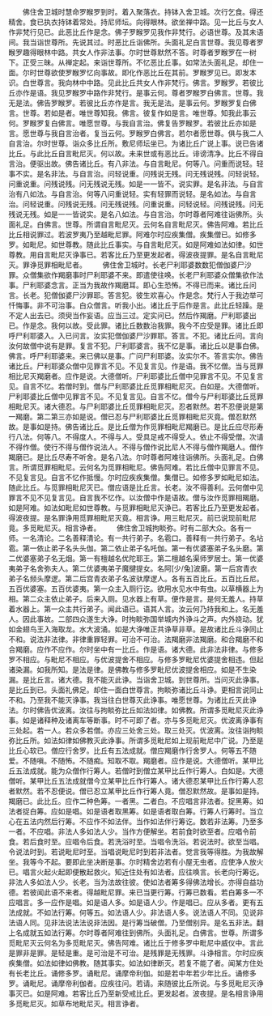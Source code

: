 <!-- { "loadSidebar": true } -->
　　佛住舍卫城时慧命罗睺罗到时。着入聚落衣。持钵入舍卫城。次行乞食。得还精舍。食已执衣持钵着常处。持尼师坛。向得眼林。欲坐禅中路。见一比丘与女人作非梵行见已。此恶比丘作是念。佛子罗睺罗见我作非梵行。必语世尊。及其未语间。我当诣世尊所。先说其过。时恶比丘诣佛所。头面礼足白言世尊。我见尊者罗睺罗趣得眼林中路。共女人作非法事。尔时世尊默然不答。时尊者罗睺罗在一树下。正受三昧。从禅定起。来诣世尊所。不忆恶比丘事。如常法头面礼足。却住一面。尔时世尊欲使罗睺罗忆向事故。即化作恶比丘在其前。罗睺罗见已。即发本识。白世尊言。我向林中中路。见此比丘共女人作非梵行。佛言。罗睺罗。若彼比丘亦作是语。我见罗睺罗中路作非梵行。是事云何。尊者罗睺罗白佛言。世尊。我无是法。佛告罗睺罗。若彼比丘亦作是言。我无是法。是事云何。罗睺罗复白佛言。世尊。若如是者。唯世尊知我。佛言。彼复作如是言。唯世尊。知我此事云何。罗睺罗复白佛言。唯愿世尊。与我自言治。佛复告罗睺罗。若彼比丘亦如是言。愿世尊与我自言治者。复当云何。罗睺罗白佛言。若尔者愿世尊。俱与我二人自言治。尔时世尊。诣众多比丘所。敷尼师坛坐已。为诸比丘广说上事。说已告诸比丘。与此比丘自言毗尼灭。何以故。未来世或有恶比丘。诽谤清净。比丘不得自言治。便驱出故。佛告诸比丘。有八非法。与自言毗尼。何等八。问重而说轻。轻事不实。是名非法。与自言治。问轻说重。问残说无残。问无残说残。问轻说轻。问重说重。问残说残。问无残说无残。如是一一皆不。说实罪。是名非法。与自言治有八如法。与自言治。何等八问重说轻。实有轻罪而说轻。是名如法。与自言治。问轻说重。问残说无残。问无残说残。问重说重。问轻说轻。问残说残。问无残说无残。如是一一皆说实。是名八如法。与自言治。尔时尊者阿难往诣佛所。头面礼足。白佛言。世尊。所谓自言毗尼灭。云何名自言毗尼灭。佛告阿难。若比丘比丘相说罪过。若波罗夷乃至越毗尼罪。阿难尔时应疾集僧。疾集僧已。如修多罗。如毗尼。如世尊教。随此比丘事实。与自言毗尼灭。如是阿难如法如律。如世尊教。用自言毗尼灭诤事已。若客比丘乃至更发起者。得波夜提罪。是名自言毗尼灭。罪诤觅罪相毗尼者。
　　佛住舍卫城时。长老尸利耶婆数数犯僧伽婆尸沙罪。众僧集欲作羯磨事时尸利耶婆不来。即遣使往唤。长老尸利耶婆众僧集欲作法事。尸利耶婆念言。正当为我故作羯磨耳。即心生恐怖。不得已而来。诸比丘问言。长老。犯僧伽婆尸沙罪耶。答言犯。彼生欢喜心。作是念。梵行人于我边举可忏悔事。非不可治事。白众僧言。听我小出。诸比丘于后作是言。此比丘轻躁。是不定人出去已。须臾当作妄语。应当三过。定实问已。然后作羯磨。尸利耶婆出已。作是念。我何以故。受此罪。诸比丘数数治我罪。我今不应受是罪。诸比丘即呼尸利耶婆入。入已问言。汝实犯僧伽婆尸沙罪耶。答言。不犯。诸比丘问。言向汝何故僧中说有是罪。复言不犯。尸利耶婆言。我不忆是事。诸比丘以是事白佛。佛言。呼尸利耶婆来。来已佛以是事。广问尸利耶婆。汝实尔不。答言实尔。佛告诸比丘。尸利耶婆众僧中见罪言不见。不见复言见。作是语。我不忆僧。当与觅罪相比尼灭羯磨者。应作是说。大德僧听。尸利耶婆比丘僧中见罪言不见。不见复言见。自言不忆。若僧时到。僧与尸利耶婆比丘觅罪相毗尼灭。白如是。大德僧听。尸利耶婆比丘僧中见罪言不见。不见复言见。自言不忆。僧今与尸利耶婆比丘觅罪相毗尼灭。诸大德忍。与尸利耶婆比丘觅罪相毗尼灭。忍者默然。若不忍便说是第一羯磨。第二第三亦如是说。僧已忍与尸利耶婆比丘觅罪相毗尼灭竟。僧忍默然故。是事如是持。佛告诸比丘。是比丘僧为作觅罪相毗尼羯磨已。是比丘应尽形寿行八法。何等八。不得度人。不得与人。受具足戒不得受人。依止不得受僧。次请不得作僧。使行不得与僧作说法人。不得与僧作说比尼人不得与僧作羯磨人。僧作羯磨已。是比丘尽寿不听舍。是名八法。尔时尊者阿难往诣佛所。头面礼足。白佛言。所谓觅罪相毗尼。云何名为觅罪相毗尼。佛告阿难。若比丘僧中见罪言不见。不见复言见。自言不忆作抵慢。尔时应疾疾集僧。集僧已。如修多罗如毗尼如法。随此比丘。与觅罪相毗尼灭已。僧应语是比丘言。长老。汝不得善利。云何僧中见罪言不见不见复言见。自言我不忆作。以汝僧中作是语故。僧与汝作觅罪相羯磨。如是阿难。如法如毗尼如世尊教。与觅罪相毗尼灭诤已。若客比丘乃至更发起者。得波夜提。是名罪诤用觅罪相毗尼灭竟。相言诤。用三毗尼灭。前已说现前毗尼竟。多觅毗尼灭。相言诤者。
　　佛住舍卫城拘睒弥。时有二部大众。各有一师。一名清论。二名善释清论。有一共行弟子。名雹口。善释有一共行弟子。名坫雹。第一依止弟子名头头伽。第二依止弟子名吒伽。第一有优婆塞弟子名头磨。第二优婆塞弟子名无烟。第一有檀越名优陀耶王。第二檀越名渠师罗居士。第一优婆夷弟子名舍弥夫人。第二优婆夷弟子魔揵提女。名阿[少/兔]波磨。第一后宫青衣弟子名频头摩逻。第二后宫青衣弟子名波驮摩逻人。各有五百比丘。五百比丘尼。五百优婆塞。五百优婆夷。第一众主入厕行讫。欲用水见水中有虫。以草横器上为相。第二众主依止弟子。后来入厕。见水器上有草。便作是言。是何无羞人。持草着水器上。第一众主共行弟子。闻此语已。语其人言。汝云何乃持我和上。名无羞人。因此事故。二部四众遂生大诤。时拘睒弥国举城内外诤斗之声。内外娆动。犹如金翅鸟王入海取龙。水大波涌。如是大诤唯正共诤草非草。是故诸比丘斗诤同止不和。说法非法律。非律重罪轻罪。可治不可治。法羯磨非法羯磨。和合羯磨不和合羯磨。应作不应作。尔时坐中有一比丘。作是语。诸大德。此非法非律。与修多罗不相应。与毗尼不相应。与优波提舍不相应。与修多罗毗尼优婆提舍相违。但起诸染漏。如我所知。是法是律。是佛教与修多罗毗尼优波提舍相应。如是不生染漏。是比丘言。诸大德。我不能灭此诤。当诣舍卫城。到世尊所。当问灭此诤事。是比丘到已。头面礼佛足。却住一面白世尊言。拘睒弥诸比丘斗诤。更相言说同止不和。乃至我不能灭诤事。我当往白世尊灭此诤事。唯愿世尊。为诸比丘灭此诤法。尔时佛告优波离。汝往与拘睒弥比丘如法如律。如佛教。所谓多觅毗尼灭此诤事。如是诸释种及诸离车等断事。时不可即了者。亦与多觅毗尼灭。优波离诤事有三处起。若一人。若众多若僧。亦应三处舍三处。取三处灭。优波离。汝往诣拘睒弥比丘所。如法如律如佛教灭此诤事。所谓多觅毗尼如上现前毗尼中广说。乃至是比丘心软已。僧应行舍罗。比丘有五法成就。僧应羯磨作行舍罗人。何等五不随爱。不随嗔。不随怖。不随痴。知取不取。羯磨者。应作是说。大德僧听。某甲比丘五法成就。能为众僧作行筹人。若僧时到僧立某甲比丘作行筹人。白如是。大德僧听。某甲比丘五法成就僧今立某甲比丘作行筹人。诸大德忍某甲比丘作行筹人忍者默然。若不忍便说。僧已忍立某甲比丘作行筹人竟。僧忍默然故。是事如是持。羯磨已。此比丘。应作二种色筹。一者黑。二者白。不应唱言非法者。捉黑筹。如法者捉白筹。应如是唱。如是语者取黑筹。如是语者取白筹。行筹人行筹时。当立心在五法内然后行筹。不应作不如法伴。当作如法伴行筹讫。数若非法筹。乃至多一者。不应唱。非法人多如法人少。当作方便解坐。若前食时欲至者。应唱令前食。若后食时至。应唱令后食。若洗浴时至。当唱令洗浴。若说法时。欲至当唱。令说法时到。若说毗尼时至。当唱说毗尼时到若非法者。觉言我等得胜。为我故解坐。我等今不起。要即此坐决断是事。尔时精舍边若有小屋无虫者。应使净人放火已。唱言火起火起即便散起救火。知近住处有如法者。应往唤言。长老向行筹讫。非法人多如法人少。长老。当为法故往彼。使如法者筹多得佛法增长。亦得自益功德。若彼闻此语不来者。得越毗尼罪。来已当更行筹。行筹已数看。若白筹多一不应唱言。多一应作是唱。如是语人多。如是语人少。作是唱已。应从多者。更有五法成就。不如法行筹。何等五。如法语人少。非法语人多。说法语人不同。见说非法语人同。见非法说法法说非法因。是行筹当破僧。乃至僧别异。是名五非法。翻上名成就五如法行筹。尔时尊者阿难往到佛所。头面礼足。白佛言。世尊。所谓多觅毗尼灭云何名为多觅毗尼灭。佛告阿难。诸比丘于修多罗中毗尼中威仪中。言此是罪非是罪。是轻是重。是可治是不可治。是残罪是无残罪。斗诤相言。尔时应疾疾集僧。如法如律如佛教。随其事实。如法如律断灭。若复不能了者。闻某方住处有长老比丘。诵修多罗。诵毗尼。诵摩帝利伽。如是若中年若少年比丘。诵修多罗。诵毗尼。诵摩帝利伽者。应疾往问。若请。来随彼比丘所说。与多觅毗尼灭诤事灭已。如是阿难。若客比丘乃至新受戒比丘。更发起者。波夜提。是名相言诤用多觅毗尼灭。如草布地毗尼灭。相言诤者。

